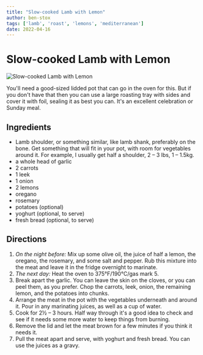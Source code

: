 ```yaml
---
title: "Slow-cooked Lamb with Lemon"
author: ben-stox
tags: ['lamb', 'roast', 'lemons', 'mediterranean']
date: 2022-04-16
---
```


# Slow-cooked Lamb with Lemon

![Slow-cooked Lamb with Lemon](../static/pix/slow-cooked-lamb-with-lemon.webp)

You'll need a good-sized lidded pot that can go in the oven for this. But if you don't have that then you can use a large roasting tray with sides and cover it with foil, sealing it as best you can. It's an excellent celebration or Sunday meal.

## Ingredients

- Lamb shoulder, or something similar, like lamb shank, preferably on the bone. Get something that will fit in your pot, with room for vegetables around it. For example, I usually get half a shoulder, 2 – 3 lbs, 1 – 1.5kg.
- a whole head of garlic
- 2 carrots
- 1 leek
- 1 onion
- 2 lemons
- oregano
- rosemary
- potatoes (optional)
- yoghurt (optional, to serve)
- fresh bread (optional, to serve)

## Directions

1. _On the night before:_ Mix up some olive oil, the juice of half a lemon, the oregano, the rosemary, and some salt and pepper. Rub this mixture into the meat and leave it in the fridge overnight to marinate.
2. _The next day:_ Heat the oven to 375°F/190°C/gas mark 5.
3. Break apart the garlic. You can leave the skin on the cloves, or you can peel them, as you prefer. Chop the carrots, leek, onion, the remaining lemon, and the potatoes into chunks.
4. Arrange the meat in the pot with the vegetables underneath and around it. Pour in any marinating juices, as well as a cup of water.
5. Cook for 2½ – 3 hours. Half way through it's a good idea to check and see if it needs some more water to keep things from burning.
6. Remove the lid and let the meat brown for a few minutes if you think it needs it.
7. Pull the meat apart and serve, with yoghurt and fresh bread. You can use the juices as a gravy.

